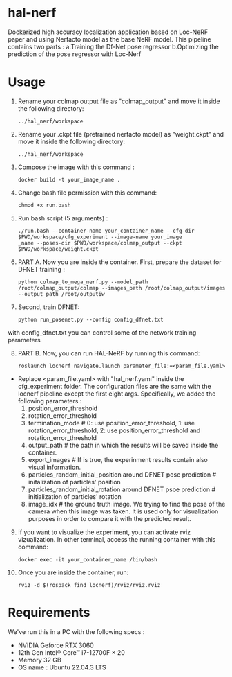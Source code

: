 # hal-nerf

Dockerized high accuracy localization application based on Loc-NeRF paper and using Nerfacto model as the base NeRF model. This pipeline contains two parts :  a.Training the Df-Net pose regressor  b.Optimizing the prediction of the pose regressor with Loc-Nerf  

# Usage 

1) Rename your colmap output file as "colmap_output" and move it inside the following directory:

       ../hal_nerf/workspace

2) Rename your .ckpt file (pretrained nerfacto model) as "weight.ckpt" and move it inside the following directory:

       ../hal_nerf/workspace

3) Compose the image with this command :

       docker build -t your_image_name .

4) Change bash file permission with this command:

       chmod +x run.bash

5) Run bash script (5 arguments)  :

       ./run.bash --container-name your_container_name --cfg-dir $PWD/workspace/cfg_experiment --image-name your_image
       _name --poses-dir $PWD/workspace/colmap_output --ckpt $PWD/workspace/weight.ckpt

6) PART A. Now you are inside the container. First, prepare the dataset for DFNET training :

       python colmap_to_mega_nerf.py --model_path /root/colmap_output/colmap --images_path /root/colmap_output/images --output_path /root/outputiw
       
7) Second, train DFNET: 

       python run_posenet.py --config config_dfnet.txt

with config_dfnet.txt you can control some of the network training parameters


8) PART B. Now, you can run HAL-NeRF by running this command:

       roslaunch locnerf navigate.launch parameter_file:=<param_file.yaml>

- Replace <param_file.yaml> with "hal_nerf.yaml" inside the cfg_experiment folder. The configuration files are the same with the locnerf pipeline except the first eight args. Specifically, we added the following parameters :   
  1) position_error_threshold
  2) rotation_error_threshold 
  3) termination_mode    #  0: use position_error_threshold, 1: use rotation_error_threshold, 2: use position_error_threshold and rotation_error_threshold
  4) output_path    # the path in which the results will be saved inside the container.
  5) export_images    # If is true, the experinment results contain also visual information.
  6) particles_random_initial_position around DFNET pose prediction    # initalization of particles' position
  7) particles_random_initial_rotation around DFNET psoe prediction    # initialization of particles' rotation
  8) image_idx    # the ground truth image. We trying to find the pose of the camera when this image was taken. It is used only for visualization purposes in order to compare it with the predicted result.

9) If you want to visualize the experiment, you can activate rviz vizualization. In other terminal, access the running container with this command:

       docker exec -it your_container_name /bin/bash

10) Once you are inside the container, run:

        rviz -d $(rospack find locnerf)/rviz/rviz.rviz 


# Requirements
We've run this in a PC with the following specs :
- NVIDIA Geforce RTX 3060
- 12th Gen Intel® Core™ i7-12700F × 20
-  Memory 32 GB
- OS name : Ubuntu 22.04.3 LTS


       

